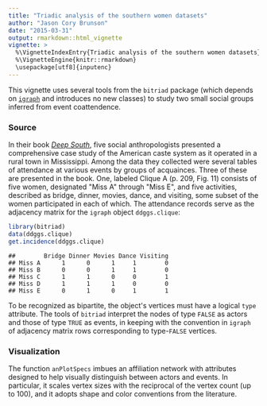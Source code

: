 ```yaml
---
title: "Triadic analysis of the southern women datasets"
author: "Jason Cory Brunson"
date: "2015-03-31"
output: rmarkdown::html_vignette
vignette: >
  %\VignetteIndexEntry{Triadic analysis of the southern women datasets}
  %\VignetteEngine{knitr::rmarkdown}
  \usepackage[utf8]{inputenc}
---
```




This vignette uses several tools from the `bitriad` package (which depends on [`igraph`](http://igraph.org/r/) and introduces no new classes) to study two small social groups inferred from event coattendence.

### Source

In their book [*Deep South*](http://books.google.com/books?id=Q3b9QTOgLFcC), five social anthropologists presented a comprehensive case study of the American caste system as it operated in a rural town in Mississippi. Among the data they collected were several tables of attendance at various events by groups of acquainces. Three of these are presented in the book. One, labeled Clique A (p. 209, Fig. 11) consists of five women, designated "Miss A" through "Miss E", and five activities, described as bridge, dinner, movies, dance, and visiting, some subset of the women participated in each of which. The attendance records serve as the adjacency matrix for the `igraph` object `ddggs.clique`:


```r
library(bitriad)
data(ddggs.clique)
get.incidence(ddggs.clique)
```

```
##        Bridge Dinner Movies Dance Visiting
## Miss A      1      0      1     1        0
## Miss B      0      0      1     1        0
## Miss C      1      1      0     0        1
## Miss D      1      1      1     0        0
## Miss E      0      1      0     1        1
```

To be recognized as bipartite, the object's vertices must have a logical `type` attribute. The tools of `bitriad` interpret the nodes of type `FALSE` as actors and those of type `TRUE` as events, in keeping with the convention in `igraph` of adjacency matrix rows corresponding to type-`FALSE` vertices.

### Visualization

The function `anPlotSpecs` imbues an affiliation network with attributes designed to help visually distinguish between actors and events. In particular, it scales vertex sizes with the reciprocal of the vertex count (up to 100), and it adopts shape and color conventions from the literature.



































